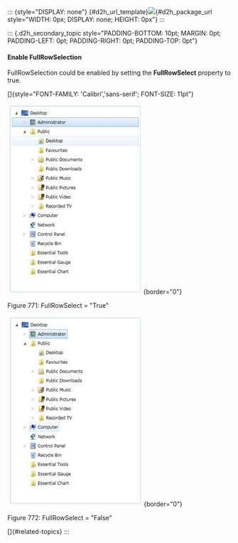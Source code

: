 ::: {style="DISPLAY: none"}
[](ms-xhelp:///?Id=d2h_url_template){#d2h_url_template}![](!package_url!){#d2h_package_url style="WIDTH: 0px; DISPLAY: none; HEIGHT: 0px"}
:::

::: {.d2h_secondary_topic style="PADDING-BOTTOM: 10pt; MARGIN: 0pt; PADDING-LEFT: 0pt; PADDING-RIGHT: 0pt; PADDING-TOP: 0pt"}
#### Enable FullRowSelection

FullRowSelection could be enabled by setting the **FullRowSelect** property to true.

[]{style="FONT-FAMILY: 'Calibri','sans-serif'; FONT-SIZE: 11pt"} 

![](../ImagesExt/image261_666.jpg){border="0"}

Figure 771: FullRowSelect = "True"

![](../ImagesExt/image261_667.jpg){border="0"}

Figure 772: FullRowSelect = "False"

[]{#related-topics}
:::
